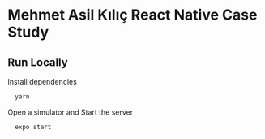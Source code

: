 # Mehmet Asil Kılıç React Native Case Study

## Run Locally

Install dependencies

```bash
  yarn
```

Open a simulator and Start the server

```bash
  expo start
```

